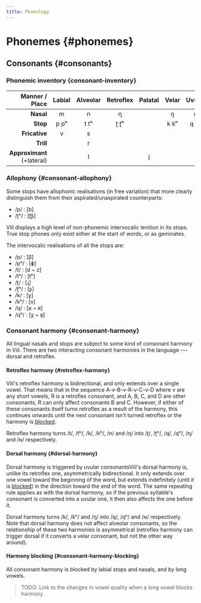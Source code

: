 ```yaml
---
title: Phonology
---
```


# Phonemes {#phonemes}

## Consonants {#consonants}

### Phonemic inventory {consonant-inventory}

| Manner / Place             | Labial | Alveolar | Retroflex | Palatal | Velar | Uvular |
| -------------------------: | :----: | :------: | :-------: | :-----: | :---: | :----: |
| **Nasal**                  | m      | n        | ɳ         |         | ŋ     | ɴ      |
| **Stop**                   | p pʰ   | t tʰ     | ʈ ʈʰ      |         | k kʰ  | q qʰ   |
| **Fricative**              | v      | s        |           |         |       |        |
| **Trill**                  |        | r        |           |         |       |        |
| **Approximant** (+lateral) |        | l        |           | j       |       |        |

### Allophony {#consonant-allophony}

Some stops have allophonic realisations (in free variation) that more clearly distinguish them from their aspirated/unaspirated counterparts:
- /p/ : [b]
- /ʈʰ/ : [ʈ͡ʂ]

Viil displays a high level of non-phonemic intervocalic lenition in its stops. True stop phones only exist either at the start of words, or as geminates.

The intervocalic realisations of all the stops are:

- /p/ : [β]
- /pʰ/ : [ɸ]
- /t/ : [d ~ z]
- /tʰ/ : [tʰ]
- /ʈ/ : [ɻ]
- /ʈʰ/ : [ʂ]
- /k/ : [ɣ]
- /kʰ/ : [x]
- /q/ : [ʁ ~ ʀ]
- /qʰ/ : [χ ~ ʀ̥]

### Consonant harmony {#consonant-harmony}

All lingual nasals and stops are subject to some kind of consonant harmony in Viil. There are two interacting consonant harmonies in the language --- dorsal and retroflex.

#### Retroflex harmony {#retroflex-harmony}

Viil's retroflex harmony is bidirectional, and only extends over a single vowel. That means that in the sequence A-v-B-v-R-v-C-v-D where v are any short vowels, R is a retroflex consonant, and A, B, C, and D are other consonants, R can only affect consonants B and C. However, if either of these consonants itself turns retroflex as a result of the harmony, this continues onwards until the next consonant isn't turned retroflex or the harmony is [blocked](#consonant-harmony-blocking).

Retroflex harmony turns /t/, /tʰ/, /k/, /kʰ/, /n/ and /ŋ/ into /ʈ/, /ʈʰ/, /q/, /qʰ/, /ɳ/ and /ɴ/ respectively.

#### Dorsal harmony {#dorsal-harmony}
Dorsal harmony is triggered by uvular consonantsViil's dorsal harmony is, unlike its retroflex one, asymmetrically bidirectional. It only extends over one vowel toward the beginning of the word, but extends indefinitely (until it is [blocked](#consonant-harmony-blocking)) in the direction toward the end of the word. The same repeating rule applies as with the dorsal harmony, so if the previous syllable's consonant is converted into a uvular one, it then also affects the one before it.

Dorsal harmony turns /k/, /kʰ/ and /ŋ/ into /q/, /qʰ/ and /ɴ/ respectively. Note that dorsal harmony does not affect alveolar consonants, so the relationship of these two harmonies is asymmetrical (retroflex harmony can trigger dorsal if it converts a velar consonant, but not the other way around).

#### Harmony blocking {#consonant-harmony-blocking}

All consonant harmony is blocked by labial stops and nasals, and by long vowels.

> TODO: Link to the changes in vowel quality when a long vowel blocks harmony

